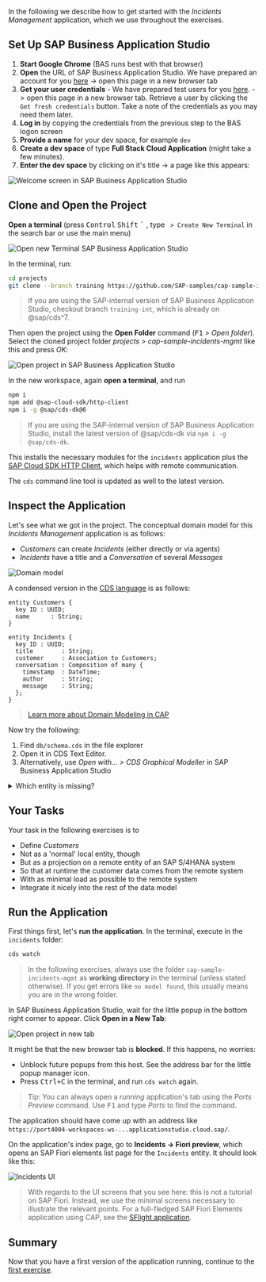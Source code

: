 In the following we describe how to get started with the _Incidents Management_ application, which we use throughout the exercises.

## Set Up SAP Business Application Studio

1. **Start Google Chrome** (BAS runs best with that browser)
2. **Open** the URL of SAP Business Application Studio. We have prepared an account for you [here](https://lcapteched.eu10cf.applicationstudio.cloud.sap/index.html) -> open this page in a new browser tab
3. **Get your user credentials** - We have prepared test users for you [here](https://cap-enablement-team.launchpad.cfapps.eu12.hana.ondemand.com/a6f9aec4-7c3b-4059-a3b6-4b66229a7926.sapfecapcredentials.credentialsservice-0.0.1/index.html). -> open this page in a new browser tab. Retrieve a user by clicking the `Get fresh credentials` button. Take a note of the credentials as you may need them later.
4. **Log in** by copying the credentials from the previous step to the BAS logon screen
5. **Provide a name** for your dev space, for example `dev`
6. **Create a dev space** of type **Full Stack Cloud Application** (might take a few minutes).
7. **Enter the dev space** by clicking on it's title  → a page like this appears:

  ![Welcome screen in SAP Business Application Studio](assets/BAS-Welcome.png)

## Clone and Open the Project

**Open a terminal** (press <kbd>Control</kbd> <kbd>Shift</kbd> <kbd>\`</kbd> , type ` > Create New Terminal` in the search bar or use the main menu)

![Open new Terminal SAP Business Application Studio](assets/openTerminal.png)

In the terminal, run:

```sh
cd projects
git clone --branch training https://github.com/SAP-samples/cap-sample-incidents-mgmt
```

> If you are using the SAP-internal version of SAP Business Application Studio, checkout branch `training-int`, which is already on @sap/cds^7.

Then open the project using the **Open Folder** command (<kbd>F1</kbd> > _Open folder_).
Select the cloned project folder _projects > cap-sample-incidents-mgmt_ like this and press _OK_:

![Open project in SAP Business Application Studio](assets/BAS-OpenProject.png)

In the new workspace, again **open a terminal**, and run

```sh
npm i
npm add @sap-cloud-sdk/http-client
npm i -g @sap/cds-dk@6
```

> If you are using the SAP-internal version of SAP Business Application Studio, install the latest version of @sap/cds-dk via `npm i -g @sap/cds-dk`.

This installs the necessary modules for the `incidents` application plus the [SAP Cloud SDK HTTP Client](https://sap.github.io/cloud-sdk/docs/js/overview-cloud-sdk-for-javascript), which helps with remote communication.<br>

The `cds` command line tool is updated as well to the latest version.

## Inspect the Application

Let's see what we got in the project.  The conceptual domain model for this _Incidents Management_ application is as follows:

- *Customers* can create *Incidents* (either directly or via agents)
- *Incidents* have a title and a *Conversation* of several *Messages*

![Domain model](assets/domain.drawio.svg)

A condensed version in the [CDS language](https://cap.cloud.sap/docs/cds/cdl) is as follows:

```cds
entity Customers {
  key ID : UUID;
  name      : String;
}

entity Incidents {
  key ID : UUID;
  title        : String;
  customer     : Association to Customers;
  conversation : Composition of many {
    timestamp  : DateTime;
    author     : String;
    message    : String;
  };
}
```

> [Learn more about Domain Modeling in CAP](https://cap.cloud.sap/docs/guides/domain-modeling)


Now try the following:

1. Find `db/schema.cds` in the file explorer
2. Open it in CDS Text Editor.
3. Alternatively, use _Open with... > CDS Graphical Modeller_ in SAP Business Application Studio

<details>
<summary>Which entity is missing?</summary>

The _Customers_ entity is missing at the moment.

</details>

## Your Tasks

Your task in the following exercises is to
- Define _Customers_
- Not as a 'normal' local entity, though
- But as a projection on a remote entity of an SAP S/4HANA system
- So that at runtime the customer data comes from the remote system
- With as minimal load as possible to the remote system
- Integrate it nicely into the rest of the data model

## Run the Application

First things first, let's **run the application**.  In the terminal, execute in the `incidents` folder:

```sh
cds watch
```

> In the following exercises, always use the folder `cap-sample-incidents-mgmt` as **working directory** in the terminal (unless stated otherwise).  If you get errors like `no model found`, this usually means you are in the wrong folder.

In SAP Business Application Studio, wait for the little popup in the bottom right corner to appear.  Click **Open in a New Tab**:

![Open project in new tab](assets/BAS-OpenInTab.png)

It might be that the new browser tab is **blocked**.  If this happens, no worries:
- Unblock future popups from this host.  See the address bar for the little popup manager icon.
- Press <kbd>Ctrl+C</kbd> in the terminal, and run `cds watch` again.

> Tip: You can always open a _running_ application's tab using the _Ports Preview_ command.  Use <kbd>F1</kbd> and type _Ports_ to find the command.

The application should have come up with an address like `https://port4004-workspaces-ws-...applicationstudio.cloud.sap/`.

On the application's index page, go to **Incidents → Fiori preview**, which opens an SAP Fiori elements list page for the `Incidents` entity.  It should look like this:

![Incidents UI](assets/InitialUI.png)

> With regards to the UI screens that you see here: this is not a tutorial on SAP Fiori.  Instead, we use the minimal screens necessary to illustrate the relevant points.  For a full-fledged SAP Fiori Elements application using CAP, see the [SFlight application](https://github.com/SAP-samples/cap-sflight/).

## Summary

Now that you have a first version of the application running, continue to the [first exercise](1.-Importing-APIs.md).
